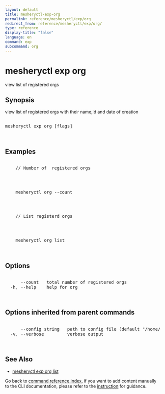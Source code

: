 ```yaml
---
layout: default
title: mesheryctl-exp-org
permalink: reference/mesheryctl/exp/org
redirect_from: reference/mesheryctl/exp/org/
type: reference
display-title: "false"
language: en
command: exp
subcommand: org
---
```


# mesheryctl exp org

view list of registered orgs

## Synopsis

view list of registered orgs with their name,id and date of creation
<pre class='codeblock-pre'>
<div class='codeblock'>
mesheryctl exp org [flags]

</div>
</pre> 

## Examples

<pre class='codeblock-pre'>
<div class='codeblock'>
	// Number of  registered orgs

</div>
</pre> 

<pre class='codeblock-pre'>
<div class='codeblock'>
	mesheryctl org --count 

</div>
</pre> 

<pre class='codeblock-pre'>
<div class='codeblock'>
	// List registerd orgs

</div>
</pre> 

<pre class='codeblock-pre'>
<div class='codeblock'>
	mesheryctl org list

</div>
</pre> 

## Options

<pre class='codeblock-pre'>
<div class='codeblock'>
      --count   total number of registered orgs
  -h, --help    help for org

</div>
</pre>

## Options inherited from parent commands

<pre class='codeblock-pre'>
<div class='codeblock'>
      --config string   path to config file (default "/home/runner/.meshery/config.yaml")
  -v, --verbose         verbose output

</div>
</pre>

## See Also

* [mesheryctl exp org list](/reference/mesheryctl/exp/org/list)

Go back to [command reference index](/reference/mesheryctl/), if you want to add content manually to the CLI documentation, please refer to the [instruction](/project/contributing/contributing-cli#preserving-manually-added-documentation) for guidance.
